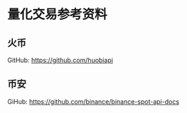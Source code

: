 # 量化交易参考资料

## 火币

GitHub: <https://github.com/huobiapi>

## 币安

GiHub: <https://github.com/binance/binance-spot-api-docs>
